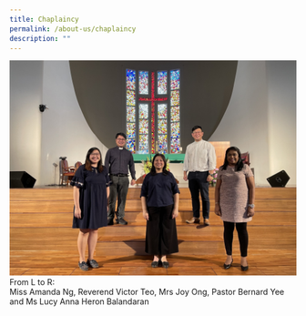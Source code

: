 ```yaml
---
title: Chaplaincy
permalink: /about-us/chaplaincy
description: ""
---
```

![Chaplaincy](/images/chaplaincy%20photo2021.jpg)
From L to R: <br>
Miss Amanda Ng, Reverend Victor Teo, Mrs Joy Ong, Pastor Bernard Yee and Ms Lucy Anna Heron Balandaran
